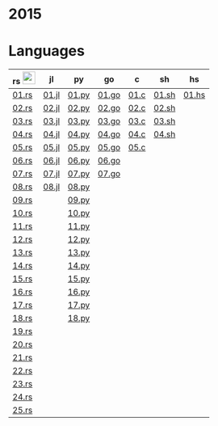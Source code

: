 # 2015

# Languages
| rs <img height="25" src="https://user-images.githubusercontent.com/25181517/192599922-3a8ceb1c-ff1d-40bc-b73c-99ea1182d8ad.png"> | jl | py | go | c | sh | hs |
| -- | -- | -- | -- | - | -- | -- |
| [01.rs](/2015/rust/01.rs) | [01.jl](/2015/julia/01.jl) | [01.py](/2015/python/01.py) | [01.go](/2015/go/01.go) | [01.c](/2015/c/01.c) | [01.sh](/2015/shell/01.sh) | [01.hs](/2015/haskell/01.hs) |
| [02.rs](/2015/rust/02.rs) | [02.jl](/2015/julia/02.jl) | [02.py](/2015/python/02.py) | [02.go](/2015/go/02.go) | [02.c](/2015/c/02.c) | [02.sh](/2015/shell/02.sh) |
| [03.rs](/2015/rust/03.rs) | [03.jl](/2015/julia/03.jl) | [03.py](/2015/python/03.py) | [03.go](/2015/go/03.go) | [03.c](/2015/c/03.c) | [03.sh](/2015/shell/03.sh) |
| [04.rs](/2015/rust/04.rs) | [04.jl](/2015/julia/04.jl) | [04.py](/2015/python/04.py) | [04.go](/2015/go/04.go) | [04.c](/2015/c/04.c) | [04.sh](/2015/shell/04.sh) |
| [05.rs](/2015/rust/05.rs) | [05.jl](/2015/julia/05.jl) | [05.py](/2015/python/05.py) | [05.go](/2015/go/05.go) | [05.c](/2015/c/05.c) |
| [06.rs](/2015/rust/06.rs) | [06.jl](/2015/julia/06.jl) | [06.py](/2015/python/06.py) | [06.go](/2015/go/06.go) |
| [07.rs](/2015/rust/07.rs) | [07.jl](/2015/julia/07.jl) | [07.py](/2015/python/07.py) | [07.go](/2015/go/07.go) |
| [08.rs](/2015/rust/08.rs) | [08.jl](/2015/julia/08.jl) | [08.py](/2015/python/08.py) |
| [09.rs](/2015/rust/09.rs) | | [09.py](/2015/python/09.py) |
| [10.rs](/2015/rust/10.rs) | | [10.py](/2015/python/10.py) |
| [11.rs](/2015/rust/11.rs) | | [11.py](/2015/python/11.py) |
| [12.rs](/2015/rust/12.rs) | | [12.py](/2015/python/12.py) |
| [13.rs](/2015/rust/13.rs) | | [13.py](/2015/python/13.py) |
| [14.rs](/2015/rust/14.rs) | | [14.py](/2015/python/14.py) |
| [15.rs](/2015/rust/15.rs) | | [15.py](/2015/python/15.py) |
| [16.rs](/2015/rust/16.rs) | | [16.py](/2015/python/16.py) |
| [17.rs](/2015/rust/17.rs) | | [17.py](/2015/python/17.py) |
| [18.rs](/2015/rust/18.rs) | | [18.py](/2015/python/18.py) |
| [19.rs](/2015/rust/19.rs) | 
| [20.rs](/2015/rust/20.rs) |
| [21.rs](/2015/rust/21.rs) |
| [22.rs](/2015/rust/22.rs) |
| [23.rs](/2015/rust/23.rs) |
| [24.rs](/2015/rust/24.rs) |
| [25.rs](/2015/rust/25.rs) |
